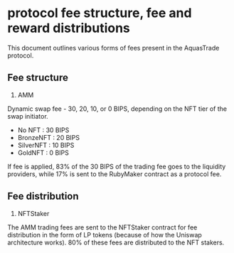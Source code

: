 # protocol fee structure, fee and reward distributions

This document outlines various forms of fees present in the AquasTrade protocol.

## Fee structure
1. AMM

Dynamic swap fee - 30, 20, 10, or 0 BIPS, depending on the NFT tier of the swap initiator. 

* No NFT : 30 BIPS
* BronzeNFT : 20 BIPS 
* SilverNFT : 10 BIPS 
* GoldNFT : 0 BIPS 

If fee is applied, 83% of the 30 BIPS of the trading fee goes to the liquidity providers, while 17% is sent to the RubyMaker contract as a protocol fee. 

## Fee distribution
1. NFTStaker

The AMM trading fees are sent to the NFTStaker contract for fee distribution in the form of LP tokens (because of how the Uniswap architecture works). 
80% of these fees are distributed to the NFT stakers.

